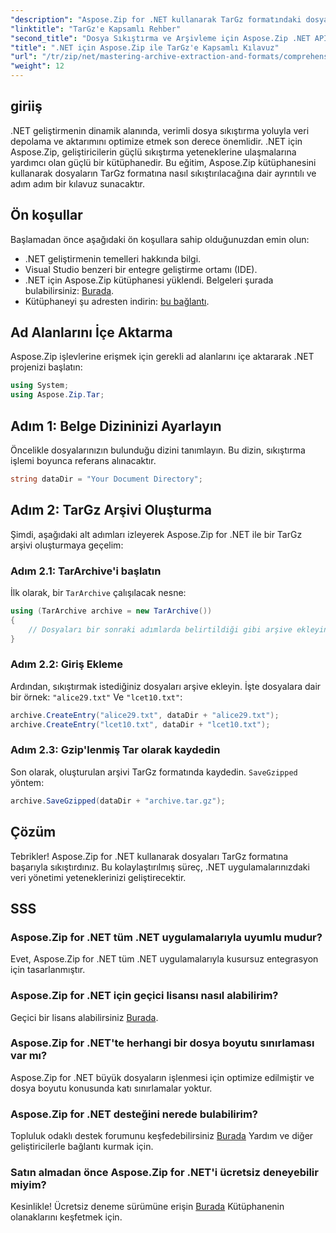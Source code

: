 ```yaml
---
"description": "Aspose.Zip for .NET kullanarak TarGz formatındaki dosyaları nasıl verimli bir şekilde sıkıştıracağınızı keşfedin. Bu ayrıntılı eğitim, ortamınızı kurmaktan her şeyi kapsar."
"linktitle": "TarGz'e Kapsamlı Rehber"
"second_title": "Dosya Sıkıştırma ve Arşivleme için Aspose.Zip .NET API'si"
"title": ".NET için Aspose.Zip ile TarGz'e Kapsamlı Kılavuz"
"url": "/tr/zip/net/mastering-archive-extraction-and-formats/comprehensive-guide-to-tar-gz/"
"weight": 12
---
```


## giriiş

.NET geliştirmenin dinamik alanında, verimli dosya sıkıştırma yoluyla veri depolama ve aktarımını optimize etmek son derece önemlidir. .NET için Aspose.Zip, geliştiricilerin güçlü sıkıştırma yeteneklerine ulaşmalarına yardımcı olan güçlü bir kütüphanedir. Bu eğitim, Aspose.Zip kütüphanesini kullanarak dosyaların TarGz formatına nasıl sıkıştırılacağına dair ayrıntılı ve adım adım bir kılavuz sunacaktır.

## Ön koşullar

Başlamadan önce aşağıdaki ön koşullara sahip olduğunuzdan emin olun:

- .NET geliştirmenin temelleri hakkında bilgi.
- Visual Studio benzeri bir entegre geliştirme ortamı (IDE).
- .NET için Aspose.Zip kütüphanesi yüklendi. Belgeleri şurada bulabilirsiniz: [Burada](https://reference.aspose.com/zip/net/).
- Kütüphaneyi şu adresten indirin: [bu bağlantı](https://releases.aspose.com/zip/net/).

## Ad Alanlarını İçe Aktarma

Aspose.Zip işlevlerine erişmek için gerekli ad alanlarını içe aktararak .NET projenizi başlatın:

```csharp
using System;
using Aspose.Zip.Tar;
```

## Adım 1: Belge Dizininizi Ayarlayın

Öncelikle dosyalarınızın bulunduğu dizini tanımlayın. Bu dizin, sıkıştırma işlemi boyunca referans alınacaktır.

```csharp
string dataDir = "Your Document Directory";
```

## Adım 2: TarGz Arşivi Oluşturma

Şimdi, aşağıdaki alt adımları izleyerek Aspose.Zip for .NET ile bir TarGz arşivi oluşturmaya geçelim:

### Adım 2.1: TarArchive'i başlatın

İlk olarak, bir `TarArchive` çalışılacak nesne:

```csharp
using (TarArchive archive = new TarArchive())
{
    // Dosyaları bir sonraki adımlarda belirtildiği gibi arşive ekleyin
}
```

### Adım 2.2: Giriş Ekleme

Ardından, sıkıştırmak istediğiniz dosyaları arşive ekleyin. İşte dosyalara dair bir örnek: `"alice29.txt"` Ve `"lcet10.txt"`:

```csharp
archive.CreateEntry("alice29.txt", dataDir + "alice29.txt");
archive.CreateEntry("lcet10.txt", dataDir + "lcet10.txt");
```

### Adım 2.3: Gzip'lenmiş Tar olarak kaydedin

Son olarak, oluşturulan arşivi TarGz formatında kaydedin. `SaveGzipped` yöntem:

```csharp
archive.SaveGzipped(dataDir + "archive.tar.gz");
```

## Çözüm

Tebrikler! Aspose.Zip for .NET kullanarak dosyaları TarGz formatına başarıyla sıkıştırdınız. Bu kolaylaştırılmış süreç, .NET uygulamalarınızdaki veri yönetimi yeteneklerinizi geliştirecektir.

## SSS

### Aspose.Zip for .NET tüm .NET uygulamalarıyla uyumlu mudur?
Evet, Aspose.Zip for .NET tüm .NET uygulamalarıyla kusursuz entegrasyon için tasarlanmıştır.

### Aspose.Zip for .NET için geçici lisansı nasıl alabilirim?
Geçici bir lisans alabilirsiniz [Burada](https://purchase.conholdate.com/temporary-license/).

### Aspose.Zip for .NET'te herhangi bir dosya boyutu sınırlaması var mı?
Aspose.Zip for .NET büyük dosyaların işlenmesi için optimize edilmiştir ve dosya boyutu konusunda katı sınırlamalar yoktur.

### Aspose.Zip for .NET desteğini nerede bulabilirim?
Topluluk odaklı destek forumunu keşfedebilirsiniz [Burada](https://forum.aspose.com/c/zip/37) Yardım ve diğer geliştiricilerle bağlantı kurmak için.

### Satın almadan önce Aspose.Zip for .NET'i ücretsiz deneyebilir miyim?
Kesinlikle! Ücretsiz deneme sürümüne erişin [Burada](https://releases.aspose.com/zip/net) Kütüphanenin olanaklarını keşfetmek için.